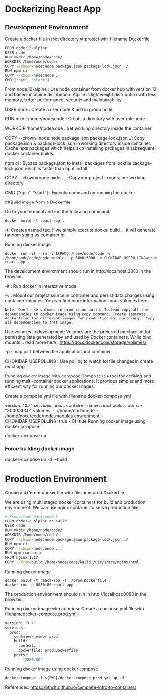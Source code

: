 
# Dockerizing React App



## Development Environment

Create a docker file in root directory of project with filename Dockerfile

```bash
FROM node:12-alpine
USER node
RUN mkdir /home/node/code/
WORKDIR /home/node/code/
COPY --chown=node:node package.json package-lock.json ./
RUN npm ci
COPY --chown=node:node . .
CMD ["npm", "start"]
```
From node:12-alpine : Use node container from docker hub with version 12 and based on alpine distribution. Alpine is lightweight distribution with less memory, better performance, security and maintainability.

USER node : Create a user node & add in group node

RUN mkdir /home/node/code : Create a directory with user role node

WORKDIR /home/node/code : Set working directory inside the container

COPY --chown=node:node package.json package-lock.json ./: Copy package.json & package-lock.json in working directory inside container. Cache npm packages which helps skip installing packages in subsequent docker container builds.

npm ci : Bypass package.json to install packages from lockfile package-lock.json which is faster than npm install

COPY --chown=node:node . . : Copy our project in container working directory

CMD ["npm", "start"] : Execute command on running the docker

##Build image from a Dockerfile

Go to your terminal and run the following command
```
docker build -t react-app .
```
-t: Creates named tag. If we simply execute docker build . , it will generate random string as container id.

Running docker image
```
docker run -it --rm -v ${PWD}:/home/node/code -v /home/node/code/node_modules -p 3000:3000 -e CHOKIDAR_USEPOLLING=true react-app
```
The development environment should run in http://localhost:3000 in the browser.

-it : Run docker in interactive mode

-v : Mount our project source in container and persist data changes using container volumes. You can find more information about volumes here.

``` Note: Don't use volumes in production build. Instead copy all the dependencies to docker image using copy command. Create separate dockerfiles for different images for production eg- postgresql. Copy all dependencies to that image. ```

Use volumes in development: 
Volumes are the preferred mechanism for persisting data generated by and used by Docker containers. While bind mounts…
read more here : https://docs.docker.com/storage/volumes/

-p : map port between the application and container

CHOKIDAR_USEPOLLING : Use polling to watch for file changes in create react app

Running docker image with compose
Compose is a tool for defining and running multi-container docker applications. It provides simpler and more efficient way for running our docker images.

Create a compose yml file with filename docker-compose.yml

version: "3.7"
services:
  react:
    container_name: react
    build: .
ports:
      - "3000:3000"
    volumes:
      - .:/home/node/code
      - /home/node/code/node_modules
    environment:
      - CHOKIDAR_USEPOLLING=true
      - CI=true
Running docker image using docker compose

docker-compose up
### Force building docker image
docker-compose up -d --build

# Production Environment
Create a different docker file with filename prod.Dockerfile

We are using multi staged docker containers for build and production environment. We can use nginx container to serve production files.

```bash
# Production environment
FROM node:12-alpine as build
USER node
RUN mkdir /home/node/code/
WORKDIR /home/node/code/
COPY --chown=node:node package.json package-lock.json ./
RUN npm ci
COPY --chown=node:node . .
RUN npm run build
FROM nginx:1.17
COPY --from=build /home/node/code/build /usr/share/nginx/html
```

Running docker image
```
docker build -t react-app -f ./prod.Dockerfile . 
docker run -p 8080:80 react-app
```
The production environment should run in http://localhost:8080 in the browser.

Running docker image with compose
Create a compose yml file with filenamedocker-compose.prod.yml

```bash
version: "3.7"
services:
  prod:
    container_name: prod
    build:
      context: .
      dockerfile: prod.Dockerfile
    ports:
      - "8080:80"
```

Running docker image using docker compose
```
docker-compose -f ${PWD}/docker-compose.prod.yml up -d
```
References:
https://btholt.github.io/complete-intro-to-containers
